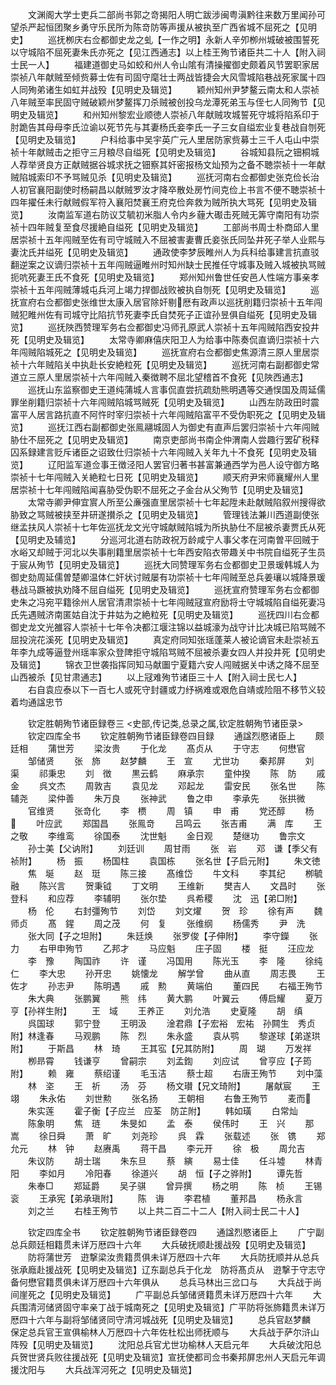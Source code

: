 <!-- { "loadSidebar": true } -->
　　文渊阁大学士吏兵二部尚书郭之竒揭阳人明亡跋涉闽粤滇黔往来数万里闻孙可望杀严起恒团聚乡勇守乐民所为陈竒防等声援从被执至广西省城不屈死之【见明史】
　　巡抚栁庆右佥都御史龙之虬【一作之明】永新人辛夘栁州城破被围誓死以守城陷不屈死妻朱氏亦死之【见江西通志】以上桂王殉节诸臣共二十人【附入祠士民一人】
　　福建道御史马如蛟和州人令山隂有清操擢御史颇着风节罢职家居崇祯八年献贼至倾赀募士佐有司固守麾壮士两战皆捷会大风雪城陷巷战死家属十四人同殉弟诸生如虹并战殁【见明史及辑览】
　　颖州知州尹梦鳌云南太和人崇祯八年贼至率民固守贼破颖州梦鳌挥刀杀贼被创投乌龙潭死弟玉与侄七人同殉节【见明史及辑览】
　　和州知州黎宏业顺徳人崇祯八年献贼攻城誓死守城将陷系印于肘跪告其母母李氏泣谕以死节先与其妻杨氏妾李氏一子三女自缢宏业复巷战自刎死【见明史及辑览】
　　户科给事中吴宇英广元人里居防家赀募士三千人屯山中崇祯十年献贼击之拒守三月粮尽自缢死【见明史及辑览】
　　谷城知县阮之钿桐城人荐举贤良方正献贼据谷城求抚之钿察其奸密报杨文灿预为之备不聴崇祯十一年献贼陷城索印不予骂贼见杀【见明史及辑览】
　　巡抚河南右佥都御史张克俭长治人初官襄阳副使时杨嗣昌以献贼罗汝才降卒散处房竹间克俭上书言不便不聴崇祯十四年擢任未行献贼假军符入襄阳焚襄王府克俭奔救为贼所执大骂死【见明史及辑览】
　　汝南监军道右防议艾毓初米脂人令内乡薶大礟击死贼无筭守南阳有功崇祯十四年贼复至食尽援絶自缢死【见明史及辑览】
　　工部尚书周士朴商邱人里居崇祯十五年闯贼至佐有司守城贼入不屈被害妻曹氏妾张氏同坠井死子举人业熙与妻沈氏并缢死【见明史及辑览】
　　通政使李梦辰睢州人为兵科给事建言抗直驳翻逆案之议谪归崇祯十五年闯贼逼睢州时知州缺士民推任守城事及贼入城被执骂贼扼吭死妻王氏不食死【见明史及辑览】
　　郑州知州鲁世任安邑人性端方事亲孝崇祯十五年闯贼薄城屯兵河上竭力捍御战败被执自刎死【见明史及辑览】
　　巡抚宣府右佥都御史张维世太康入居官除奸剔厯有政声以巡抚削籍归崇祯十五年闯贼犯睢州佐有司城守比陷抗节死妻李氏自焚死子正谊孙昱俱自缢死【见明史及辑览】
　　巡抚陜西赞理军务右佥都御史冯师孔原武人崇祯十五年闯贼陷西安投井死【见明史及辑览】
　　太常寺卿麻僖庆阳卫人为给事中陈奏侃直谪归崇祯十六年闯贼陷城死之【见明史及辑览】
　　巡抚宣府右佥都御史焦源清三原人里居崇祯十六年贼陷关中执赴长安絶粒死【见明史及辑览】
　　巡抚河南右副都御史常道立三原人里居崇祯十六年闯贼入秦徴聘不屈北望稽首不食死【见陜西通志】
　　巡抚山东监察御史王道纯蒲城人言事侃直尝抗疏劾熊明遇等交通悮国及周延儒罪坐削籍归崇祯十六年闯贼陷城骂贼死【见明史及辑览】
　　山西左防政田时震富平人居言路抗直不阿忤时宰归崇祯十六年闯贼陷富平不受伪职死之【见明史及辑览】
　　巡抚江西右副都御史张鳯翮城固人为御史有直声后罢归崇祯十六年闯贼胁仕不屈死之【见明史及辑览】
　　南京吏部尚书南企仲渭南人尝趣行罢矿税释囚系録建言贬斥诸臣之诏致仕归崇祯十六年闯贼入关年九十不食死【见明史及辑览】
　　辽阳监军道佥事王徴泾阳人罢官归著书甚富兼通西学为邑人设守御方略崇祯十七年闯贼入关絶粒七日死【见明史及辑览】
　　顺天府尹宋师襄耀州人里居崇祯十七年闯贼陷闻喜胁受伪职不屈死之子金台从父殉节【见明史及辑览】
　　太常寺卿尹伸宜賔人所至公亷强直里居崇祯十七年起陞未赴献贼陷叙州搜得欲胁致之骂贼被挟至井研遂攅杀之【见明史及辑览】
　　管理钱法兼川西道副使张继孟扶风人崇祯十七年佐巡抚龙文光守城献贼陷城为所执胁仕不屈被杀妻贾氏从死【见明史及辅览】
　　分巡河北道右防政祝万龄咸宁人事父孝在河南曽平回贼于水峪又却贼于河北以失事削籍里居崇祯十七年西安陷衣带趣关中书院自缢死子生员于宸从殉节【见明史及辑览】
　　巡抚大同赞理军务右佥都御史卫景瑗韩城人为御史劾周延儒曽楚卿温体仁奸状讨贼屡有功崇祯十七年闯贼至总兵姜瓖以城降景瑗巷战马蹶被执劝降不屈自缢死【见明史及辑览】
　　巡抚宣府赞理军务右佥都御史朱之冯宛平籍徐州人居官清肃崇祯十七年闯贼冦宣府励将士守城城陷自缢死妻冯氏先遇贼济南匿姑自沈于井姑为之絶粒死【见明史及辑览】
　　巡抚四川右佥都御史龙文光雒容人崇祯十七年令决都江堰注锦以益城濠为战守计比决城已陷骂贼不屈投浣花溪死【见明史及辑览】
　　真定府同知张瑶蓬莱人被论谪官未赴崇祯五年李九成等逼登州瑶率家众登陴拒守城陷骂贼不屈被杀妻女四人并投井死【见明史及辑览】
　　锦衣卫世袭指挥同知马献圗宁夏籍六安人闯贼据关中诱之降不屈至山西被杀【见甘肃通志】
　　以上冦难殉节诸臣三十人【附入祠士民七人】
　　右自袁应泰以下一百七人或死守封疆或力纾祸难或艰危自靖或险阻不移节义较着均通諡忠节













　　钦定胜朝殉节诸臣録卷三
<史部,传记类,总录之属,钦定胜朝殉节诸臣录>
　　钦定四库全书
　　钦定胜朝殉节诸臣録卷四目録
　　通諡烈愍诸臣上
　　颇廷相
　　蒲世芳
　　梁汝贵
　　于化龙
　　髙贞从
　　于守志
　　何懋官
　　邹储贤
　　张　斾
　　赵梦麟
　　王　宣
　　尤世功
　　秦邦屏
　　刘　渠
　　祁秉忠
　　刘　徴
　　黒云鹤
　　麻承宗
　　童仲揆
　　陈　防
　　戚　金
　　呉文杰
　　周敦吉
　　袁见龙
　　邓起龙
　　雷安民
　　张名世
　　陈辅尧
　　梁仲善
　　朱万良
　　张神武
　　鲁之申
　　李承先
　　张拱微
　　官维贤
　　张竒化
　　李　槚
　　周　镇
　　申　甫
　　党还醇
　　杨　
　　叶应武
　　郑国昌
　　张鳯竒
　　吕鸣云
　　张吉甫
　　满　库
　　王之敬
　　李维鸾
　　徐国泰
　　沈世魁
　　金日观
　　楚继功
　　鲁宗文
　　孙士美【父讷附】
　　刘廷训
　　周甘雨
　　张　岩
　　邓　谦【季父有祯附】
　　杨　振
　　杨国柱
　　袁国栋
　　张名世【子启元附】
　　朱文徳
　　焦　埏
　　赵　珽
　　陈三接
　　髙维岱
　　牛文科
　　李其纪
　　栁毓融
　　陈兴言
　　贺秉钺
　　丁文明
　　王维新
　　樊吉人
　　文昌时
　　张登科
　　和应荐
　　李辅明
　　张尔垫
　　呉希稷
　　沈　迅【弟□附】
　　杨　伦
　　右封彊殉节
　　刘岱
　　刘文燿
　　贺　珍
　　徐有声
　　魏师贞
　　髙　鍟
　　周之茂
　　何　复
　　张维纲
　　杨儒秀
　　尹　洗
　　张大同【子之坦附】
　　朱廷焕
　　张罗俊【子伸附】
　　李守鑅
　　张　力
　　右甲申殉节
　　乙邦才
　　马应魁
　　庄子固
　　楼　挺
　　汪应龙
　　李　豫
　　陶国祚
　　许　谨
　　冯国用
　　陈光玉
　　李　隆
　　徐纯仁
　　李大忠
　　孙开忠
　　姚懐龙
　　解学曾
　　曲从直
　　周志畏
　　王佐才
　　孙志尹
　　陈明遇
　　戚　勲
　　黄端伯
　　董四民
　　右福王殉节
　　朱大典
　　张鹏翼
　　熊　纬
　　黄大鹏
　　叶翼云
　　傅启耀
　　夏万亨【孙祥生附】
　　王　域
　　王养正
　　刘允浩
　　史夏隆
　　胡　缜
　　呉国球
　　郭宁登
　　王明汲
　　淦君鼎【子宏裕　宏祐　孙闗生　秀贞附】林逢春
　　马观鹏
　　陈　烈
　　朱永盛
　　袁从鹗
　　黎遂球【弟遂珙附】
　　于斯昌
　　林　琦
　　王其宖【兄其防附】
　　周　瑚
　　万发祥
　　栁昻霄
　　钱谦亨
　　曾嗣宗
　　刘孟鍧
　　刘应试
　　曾亨应【子筠附】
　　赖　雍
　　蔡绍谨
　　毛玉洁
　　蔡士超
　　右唐王殉节
　　刘中藻
　　林　垐
　　王　祈
　　汤　芬
　　杨文瓉【兄文琦附】
　　屠献宸
　　王　翊
　　朱永佑
　　刘世勲
　　张名扬
　　王朝相
　　右鲁王殉节
　　麦而
　　朱实莲
　　霍子衡【子应兰　应荃　防芷附】
　　韩如璜
　　白常灿
　　陈象明
　　焦　琏
　　朱旻如
　　孟　泰
　　侯伟时
　　王　兴
　　那　嵩
　　徐日舜
　　萧　旷
　　刘尧珍
　　呉　霖
　　张载述
　　张　镌
　　郑允元
　　林　钟
　　赵赓禹
　　蒋干昌
　　李元开
　　徐　极
　　周允吉
　　朱议防
　　胡士瑞
　　朱东旦
　　蔡　縯
　　易士佳
　　任斗墟
　　林青阳
　　李如月
　　冷阳春
　　徐道兴
　　胡　恒【子之骅附】
　　谭先哲
　　朱奉□
　　郑延爵
　　吴子骐
　　曾异撰
　　杨之明
　　陈　桢
　　王锡衮
　　王承宪【弟承瑱附】
　　陈　诲
　　李君植
　　董邦昌
　　杨永言
　　刘之兰
　　右桂王殉节
　　以上共二百二十二人【附入祠士民二十人】








　　钦定四库全书
　　钦定胜朝殉节诸臣録卷四
　　通諡烈愍诸臣上
　　广宁副总兵颇廷相籍贯未详万厯四十六年
　　大兵破抚顺赴援战殁【见明史及辑览】
　　防将蒲世芳　逰撃梁汝贵籍贯俱未详万厯四十六年
　　大兵防抚顺并从总兵张承廕赴援战死【见明史及辑览】辽东副总兵于化龙　防将髙贞从　逰撃于守志守备何懋官籍贯俱未详万厯四十六年俱从
　　总兵马林出三岔口与
　　大兵战于尚间崖死之【见明史及辑览】
　　广平副总兵邹储贤籍贯未详万厯四十六年
　　大兵围清河储贤固守率亲丁战于城南死之【见明史及辑览】广平防将张斾籍贯未详万厯四十六年与副将邹储贤同守清河城战死【见明史及辑览】
　　总兵官赵梦麟　保定总兵官王宣俱榆林人万厯四十六年佐杜松出师抚顺与
　　大兵战于萨尔浒山阵殁【见明史及辑览】
　　沈阳总兵官尤世功榆林人天启元年
　　大兵破沈阳总兵贺世贤兵败往援战死【见明史及辑览】宣抚使都司佥书秦邦屏忠州人天启元年调援沈阳与
　　大兵战浑河死之【见明史及辑览】

